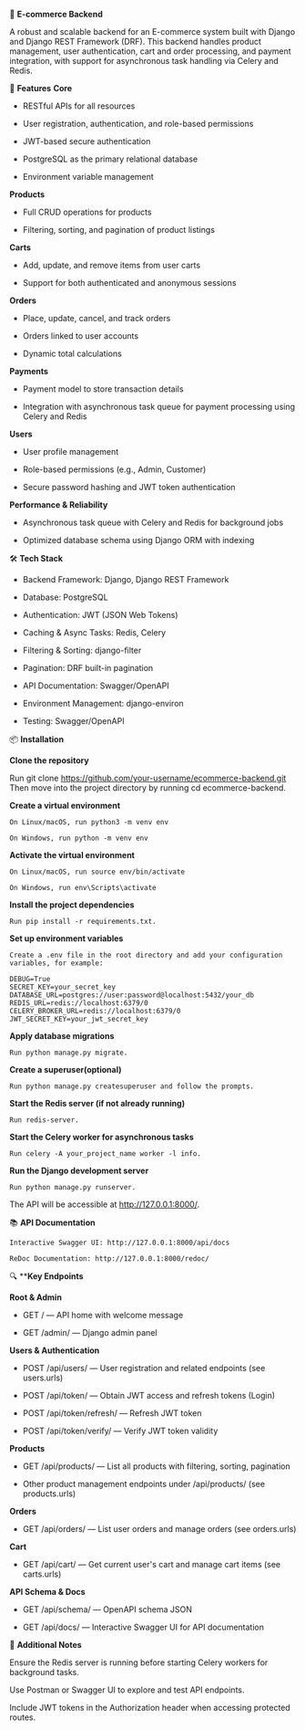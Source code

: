🛒 **E-commerce Backend**

A robust and scalable backend for an E-commerce system built with Django and Django REST Framework (DRF).
This backend handles product management, user authentication, cart and order processing, and payment integration, with support for asynchronous task handling via Celery and Redis.

🚀 **Features**
**Core**
  - RESTful APIs for all resources

  - User registration, authentication, and role-based permissions

  - JWT-based secure authentication

  - PostgreSQL as the primary relational database

  - Environment variable management

**Products**

  - Full CRUD operations for products

  - Filtering, sorting, and pagination of product listings

**Carts**

  - Add, update, and remove items from user carts

  - Support for both authenticated and anonymous sessions

**Orders**

  - Place, update, cancel, and track orders

  - Orders linked to user accounts

  - Dynamic total calculations

**Payments**

  - Payment model to store transaction details

  - Integration with asynchronous task queue for payment processing using Celery and Redis

**Users**

  - User profile management

  - Role-based permissions (e.g., Admin, Customer)

  - Secure password hashing and JWT token authentication

**Performance & Reliability**

  - Asynchronous task queue with Celery and Redis for background jobs

  - Optimized database schema using Django ORM with indexing

🛠️ **Tech Stack**

  - Backend Framework: Django, Django REST Framework

  - Database: PostgreSQL

  - Authentication: JWT (JSON Web Tokens)

  - Caching & Async Tasks: Redis, Celery

  - Filtering & Sorting: django-filter

  - Pagination: DRF built-in pagination

  - API Documentation: Swagger/OpenAPI

  - Environment Management: django-environ

  - Testing: Swagger/OpenAPI

📦 **Installation**

**Clone the repository**

  Run git clone https://github.com/your-username/ecommerce-backend.git
  Then move into the project directory by running cd ecommerce-backend.

**Create a virtual environment**

    On Linux/macOS, run python3 -m venv env

    On Windows, run python -m venv env

**Activate the virtual environment**

    On Linux/macOS, run source env/bin/activate

    On Windows, run env\Scripts\activate

**Install the project dependencies**

    Run pip install -r requirements.txt.

**Set up environment variables**

    Create a .env file in the root directory and add your configuration variables, for example:

    DEBUG=True
    SECRET_KEY=your_secret_key
    DATABASE_URL=postgres://user:password@localhost:5432/your_db
    REDIS_URL=redis://localhost:6379/0
    CELERY_BROKER_URL=redis://localhost:6379/0
    JWT_SECRET_KEY=your_jwt_secret_key

**Apply database migrations**

    Run python manage.py migrate.

**Create a superuser(optional)**

    Run python manage.py createsuperuser and follow the prompts.

**Start the Redis server (if not already running)**

    Run redis-server.

**Start the Celery worker for asynchronous tasks**

    Run celery -A your_project_name worker -l info.

**Run the Django development server**

    Run python manage.py runserver.

The API will be accessible at http://127.0.0.1:8000/.

📚 **API Documentation**

    Interactive Swagger UI: http://127.0.0.1:8000/api/docs

    ReDoc Documentation: http://127.0.0.1:8000/redoc/

🔍 ****Key Endpoints**

**Root & Admin**

  - GET / — API home with welcome message

  - GET /admin/ — Django admin panel

**Users & Authentication**

  - POST /api/users/ — User registration and related endpoints (see users.urls)

  - POST /api/token/ — Obtain JWT access and refresh tokens (Login)

  - POST /api/token/refresh/ — Refresh JWT token

  - POST /api/token/verify/ — Verify JWT token validity

**Products**

  - GET /api/products/ — List all products with filtering, sorting, pagination

  - Other product management endpoints under /api/products/ (see products.urls)

**Orders**

  - GET /api/orders/ — List user orders and manage orders (see orders.urls)

**Cart**

  - GET /api/cart/ — Get current user's cart and manage cart items (see carts.urls)

**API Schema & Docs**

  - GET /api/schema/ — OpenAPI schema JSON

  - GET /api/docs/ — Interactive Swagger UI for API documentation

🧩 **Additional Notes**

  Ensure the Redis server is running before starting Celery workers for background tasks.

  Use Postman or Swagger UI to explore and test API endpoints.

Include JWT tokens in the Authorization header when accessing protected routes.
